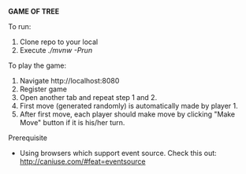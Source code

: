 **GAME OF TREE**

To run: 
1) Clone repo to your local 
2) Execute _./mvnw -Prun_

To play the game:

1) Navigate http://localhost:8080
2) Register game
3) Open another tab and repeat step 1 and 2.
4) First move (generated randomly) is automatically made by player 1. 
5) After first move, each player should make move by clicking "Make Move" button if it is his/her turn.

Prerequisite

- Using browsers which support event source. 
Check this out: http://caniuse.com/#feat=eventsource  
